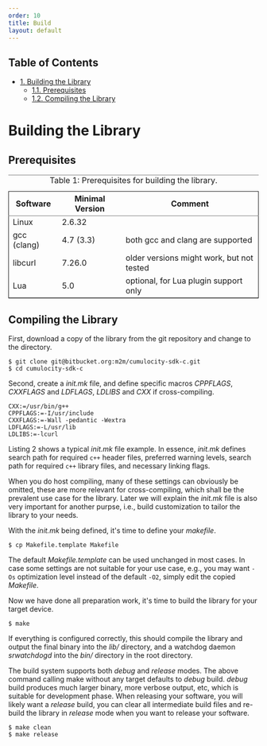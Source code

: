 ```yaml
---
order: 10
title: Build
layout: default
---
```

<div id="table-of-contents">
<h2>Table of Contents</h2>
<div id="text-table-of-contents">
<ul>
<li><a href="#ch:build">1. Building the Library</a>
<ul>
<li><a href="#sec-1-1">1.1. Prerequisites</a></li>
<li><a href="#sec-1-2">1.2. Compiling the Library</a></li>
</ul>
</li>
</ul>
</div>
</div>

# Building the Library<a id="ch:build" name="ch:build"></a>



## Prerequisites<a id="sec-1-1" name="sec-1-1"></a>

<table id="tab:prereq" border="2" cellspacing="0" cellpadding="6" rules="groups" frame="hsides">
<caption class="t-above"><span class="table-number">Table 1:</span> Prerequisites for building the library.</caption>

<colgroup>
<col  class="left" />

<col  class="left" />

<col  class="left" />
</colgroup>
<thead>
<tr>
<th scope="col" class="left">Software</th>
<th scope="col" class="left">Minimal Version</th>
<th scope="col" class="left">Comment</th>
</tr>
</thead>

<tbody>
<tr>
<td class="left">Linux</td>
<td class="left">2.6.32</td>
<td class="left">&#xa0;</td>
</tr>


<tr>
<td class="left">gcc (clang)</td>
<td class="left">4.7 (3.3)</td>
<td class="left">both gcc and clang are supported</td>
</tr>


<tr>
<td class="left">libcurl</td>
<td class="left">7.26.0</td>
<td class="left">older versions might work, but not tested</td>
</tr>


<tr>
<td class="left">Lua</td>
<td class="left">5.0</td>
<td class="left">optional, for Lua plugin support only</td>
</tr>
</tbody>
</table>

## Compiling the Library<a id="sec-1-2" name="sec-1-2"></a>

First, download a copy of the library from the git repository and change to the directory.

    $ git clone git@bitbucket.org:m2m/cumulocity-sdk-c.git
    $ cd cumulocity-sdk-c

Second, create a *init.mk* file, and define specific macros *CPPFLAGS*, *CXXFLAGS* and *LDFLAGS*, *LDLIBS* and *CXX* if cross-compiling.

    CXX:=/usr/bin/g++
    CPPFLAGS:=-I/usr/include
    CXXFLAGS:=-Wall -pedantic -Wextra
    LDFLAGS:=-L/usr/lib
    LDLIBS:=-lcurl

Listing 2 shows a typical *init.mk* file example. In essence, *init.mk* defines search path for required `c++` header files, preferred warning levels, search path for required `c++` library files, and necessary linking flags.

When you do host compiling, many of these settings can obviously be omitted, these are more relevant for cross-compiling, which shall be the prevalent use case for the library. Later we will explain the *init.mk* file is also very important for another purpse, i.e., build customization to tailor the library to your needs.

With the *init.mk* being defined, it's time to define your *makefile*.

    $ cp Makefile.template Makefile

The default *Makefile.template* can be used unchanged in most cases. In case some settings are not suitable for your use case, e.g., you may want `-Os` optimization level instead of the default `-O2`, simply edit the copied *Makefile*.

Now we have done all preparation work, it's time to build the library for your target device.

    $ make

If everything is configured correctly, this should compile the library and output the final binary into the *lib/* directory, and a watchdog daemon *srwatchdogd* into the *bin/* directory in the root directory.

The build system supports both *debug* and *release* modes. The above command calling make without any target defaults to *debug* build. *debug* build produces much larger binary, more verbose output, etc, which is suitable for development phase. When releasing your software, you will likely want a *release* build, you can clear all intermediate build files and re-build the library in *release* mode when you want to release your software.

    $ make clean
    $ make release
